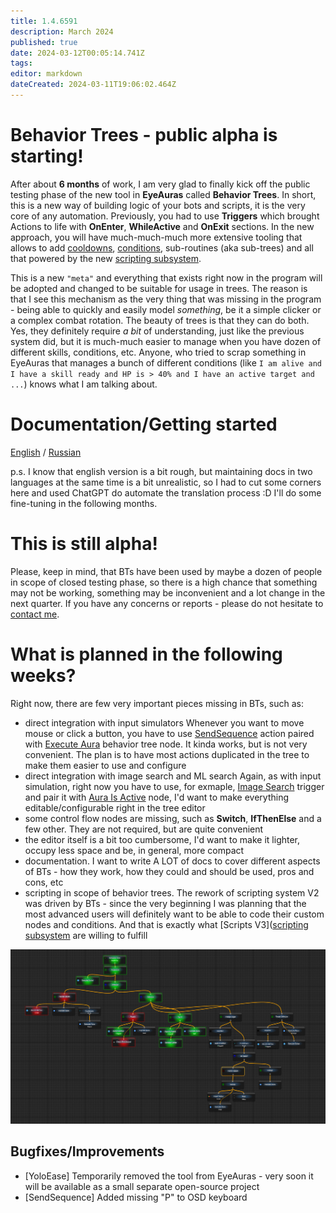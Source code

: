 ```yaml
---
title: 1.4.6591
description: March 2024
published: true
date: 2024-03-12T00:05:14.741Z
tags: 
editor: markdown
dateCreated: 2024-03-11T19:06:02.464Z
---
```


# Behavior Trees - public alpha is starting!
After about **6 months** of work, I am very glad to finally kick off the public testing phase of the new tool in **EyeAuras** called **Behavior Trees**. In short, this is a new way of building logic of your bots and scripts, it is the very core of any automation. Previously, you had to use **Triggers** which brought Actions to life with **OnEnter**, **WhileActive** and **OnExit** sections. In the new approach, you will have much-much-much more extensive tooling that allows to add [cooldowns](https://wiki.eyeauras.net/en/behavior-trees/nodes/cooldown), [conditions](https://wiki.eyeauras.net/en/behavior-trees/nodes/selector), sub-routines (aka sub-trees) and all that powered by the new [scripting subsystem](https://wiki.eyeauras.net/en/scripting/getting-started). 

This is a new `"meta"` and everything that exists right now in the program will be adopted and changed to be suitable for usage in trees. The reason is that I see this mechanism as the very thing that was missing in the program - being able to quickly and easily model _something_, be it a simple clicker or a complex combat rotation. The beauty of trees is that they can do both. Yes, they definitely require _a bit_ of understanding, just like the previous system did, but it is much-much easier to manage when you have dozen of different skills, conditions, etc. Anyone, who tried to scrap something in EyeAuras that manages a bunch of different conditions (like `I am alive and I have a skill ready and HP is > 40% and I have an active target and ...`) knows what I am talking about.

# Documentation/Getting started
[English](https://wiki.eyeauras.net/en/behavior-trees/gettings-started) / [Russian](https://wiki.eyeauras.net/ru/behavior-trees/gettings-started) 

p.s. I know that english version is a bit rough, but maintaining docs in two languages at the same time is a bit unrealistic, so I had to cut some corners here and used ChatGPT do automate the translation process :D I'll do some fine-tuning in the following months.

# This is still alpha!
Please, keep in mind, that BTs have been used by maybe a dozen of people in scope of closed testing phase, so there is a high chance that something may not be working, something may be inconvenient and a lot change in the next quarter. If you have any concerns or reports - please do not hesitate to [contact me](/en/contacts). 

# What is planned in the following weeks?
Right now, there are few very important pieces missing in BTs, such as:
- direct integration with input simulators
Whenever you want to move mouse or click a button, you have to use [SendSequence](https://wiki.eyeauras.net/en/actions/sendinput/send-sequence) action paired with [Execute Aura](https://wiki.eyeauras.net/en/behavior-trees/nodes/execute-aura) behavior tree node. It kinda works, but is not very convenient. The plan is to have most actions duplicated in the tree to make them easier to use and configure
- direct integration with image search and ML search
Again, as with input simulation, right now you have to use, for exmaple, [Image Search](https://wiki.eyeauras.net/en/triggers/images/image-search) trigger and pair it with [Aura Is Active](https://wiki.eyeauras.net/en/behavior-trees/nodes/aura-is-active) node, I'd want to make everything editable/configurable right in the tree editor
- some control flow nodes are missing, such as **Switch**, **IfThenElse** and a few other. They are not required, but are quite convenient
- the editor itself is a bit too cumbersome, I'd want to make it lighter, occupy less space and be, in general, more compact
- documentation. I want to write A LOT of docs to cover different aspects of BTs - how they work, how they could and should be used, pros and cons, etc
- scripting in scope of behavior trees. The rework of scripting system V2 was driven by BTs - since the very beginning I was planning that the most advanced users will definitely want to be able to code their custom nodes and conditions. And that is exactly what [Scripts V3]([scripting subsystem](https://wiki.eyeauras.net/en/scripting/getting-started) are willing to fulfill

![bt_l2.spoil.old.png](/assets/bt_l2.spoil.old.png)
 
## Bugfixes/Improvements
- [YoloEase] Temporarily removed the tool from EyeAuras - very soon it will be available as a small separate open-source project
- [SendSequence] Added missing "P" to OSD keyboard


